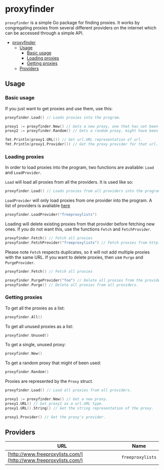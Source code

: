 # proxyfinder
`proxyfinder` is a simple Go package for finding proxies. It works by congregating proxies from several different providers on the internet which can be accessed through a simple API.

- [proxyfinder](#proxyfinder)
  - [Usage](#usage)
    - [Basic usage](#basic-usage)
    - [Loading proxies](#loading-proxies)
    - [Getting proxies](#getting-proxies)
  - [Providers](#providers)

## Usage
### Basic usage
If you just want to get proxies and use them, use this:
```go
proxyfinder.Load() // Loads proxies into the program.

proxy1 := proxyfinder.New() // Gets a new proxy, one that has not been used.
proxy2 := proxyfinder.Random() // Gets a random proxy, might have been used previously.

fmt.Println(proxy1.URL()) // Get url.URL representation of url.
fmt.Println(proxy1.Provider()) // Get the proxy provider for that url.
```

### Loading proxies
In order to load proxies into the program, two functions are avaliable: `Load` and `LoadProvider`.

`Load` will load all proxies from all the providers. It is used like so:
```go
proxyfinder.Load() // Loads proxies from all providers into the program.
```

`LoadProvider` will only load proxies from one provider into the program. A list of providers is avaliable [here](#providers)

```go
proxyfinder.LoadProvider("freeproxylists")
```

Loading will delete existing proxies from that provider before fetching new ones. If you do not want this, use the functions `Fetch` and `FetchProvider`.

```go
proxyfinder.Fetch() // Fetch all proxies
proxyfinder.FetchProvider("freeproxylists") // Fetch proxies from http://www.freeproxylists.com/
```

Please note `Fetch` respects duplicates, so it will not add multiple proxies with the same URL. If you want to delete proxies, then use `Purge` and `PurgeProvider`.

```go
proxyfinder.Fetch() // Fetch all proxies

proxyfinder.PurgeProvider("foo") // Delete all proxies from the provider 'foo' (non-existent)
proxyfinder.Purge() // Delete all proxies from all providers.
```

### Getting proxies
To get all the proxies as a list:

```go
proxyfinder.All()
```

To get all unused proxies as a list:

```go
proxyfinder.Unused()
```

To get a single, unused proxy:

```go
proxyfinder.New()
```

To get a random proxy that might of been used:

```go
proxyfinder.Random()
```

Proxies are represented by the `Proxy` struct.

```go
proxyfinder.Load() // Load all proxies from all providers.

proxy1 := proxyfinder.New() // Get a new proxy.
proxy1.URL() // Get proxy1 as a url.URL type.
proxy1.URL().String() // Get the string representation of the proxy.

proxy1.Provider() // Get the proxy's provider.
```

## Providers
| URL                                                              | Name             |
| ---------------------------------------------------------------- | ---------------- |
| [http://www.freeproxylists.com/](http://www.freeproxylists.com/) | `freeproxylists` |
